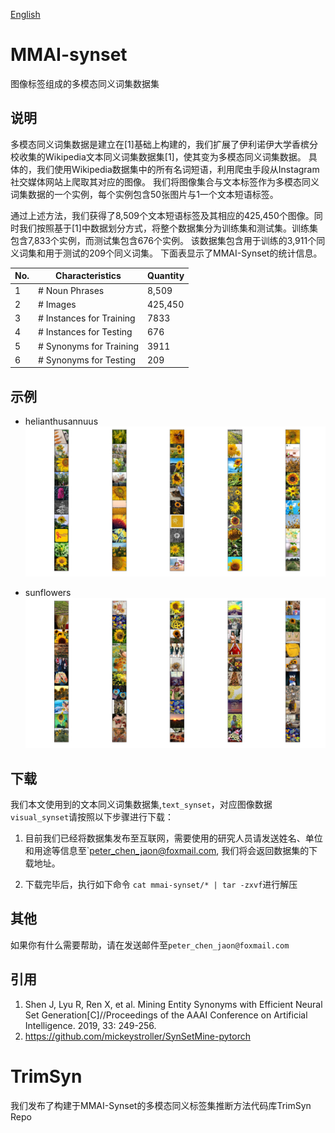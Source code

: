 [English](README_en.md)
# MMAI-synset

图像标签组成的多模态同义词集数据集

## 说明

多模态同义词集数据是建立在[1]基础上构建的，我们扩展了伊利诺伊大学香槟分校收集的Wikipedia文本同义词集数据集[1]，使其变为多模态同义词集数据。 具体的，我们使用Wikipedia数据集中的所有名词短语，利用爬虫手段从Instagram社交媒体网站上爬取其对应的图像。 我们将图像集合与文本标签作为多模态同义词集数据的一个实例，每个实例包含50张图片与1一个文本短语标签。 

通过上述方法，我们获得了8,509个文本短语标签及其相应的425,450个图像。同时我们按照基于[1]中数据划分方式，将整个数据集分为训练集和测试集。训练集包含7,833个实例，而测试集包含676个实例。 该数据集包含用于训练的3,911个同义词集和用于测试的209个同义词集。 下面表显示了MMAI-Synset的统计信息。


No.| Characteristics |Quantity
---|---|---
1 | # Noun Phrases| 8,509
2 | # Images| 425,450
3 | # Instances for Training| 7833
4 | # Instances for Testing | 676
5 | # Synonyms for Training |3911
6 | # Synonyms for Testing |209


## 示例
- helianthusannuus
![helianthusannuus](./src/helianthusannuus.jpg)

- sunflowers
![sunflowers](./src/sunflowers.jpg)

## 下载
我们本文使用到的文本同义词集数据集,`text_synset`，对应图像数据`visual_synset`请按照以下步骤进行下载：


1. 目前我们已经将数据集发布至互联网，需要使用的研究人员请发送姓名、单位和用途等信息至`peter_chen_jaon@foxmail.com, 我们将会返回数据集的下载地址。

2. 下载完毕后，执行如下命令 `cat mmai-synset/* | tar -zxvf`进行解压

## 其他
如果你有什么需要帮助，请在发送邮件至`peter_chen_jaon@foxmail.com`

## 引用
1. Shen J, Lyu R, Ren X, et al. Mining Entity Synonyms with Efficient Neural Set Generation[C]//Proceedings of the AAAI Conference on Artificial Intelligence. 2019, 33: 249-256.
2. https://github.com/mickeystroller/SynSetMine-pytorch


# TrimSyn

我们发布了构建于MMAI-Synset的多模态同义标签集推断方法代码库TrimSyn Repo
